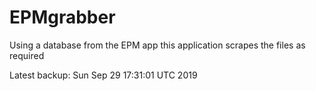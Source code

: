 # EPMgrabber
Using a database from the EPM app this application scrapes the files as required


Latest backup: Sun Sep 29 17:31:01 UTC 2019
